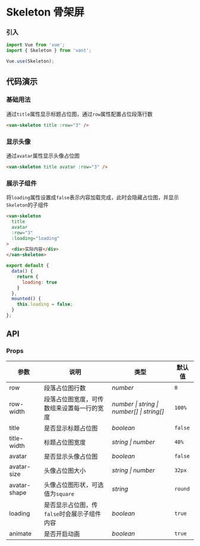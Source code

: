 # Skeleton 骨架屏

### 引入

```js
import Vue from 'vue';
import { Skeleton } from 'vant';

Vue.use(Skeleton);
```

## 代码演示

### 基础用法

通过`title`属性显示标题占位图，通过`row`属性配置占位段落行数

```html
<van-skeleton title :row="3" />
```

### 显示头像

通过`avatar`属性显示头像占位图

```html
<van-skeleton title avatar :row="3" />
```

### 展示子组件

将`loading`属性设置成`false`表示内容加载完成，此时会隐藏占位图，并显示`Skeleton`的子组件

```html
<van-skeleton
  title
  avatar
  :row="3"
  :loading="loading"
>
  <div>实际内容</div>
</van-skeleton>
```

```js
export default {
  data() {
    return {
      loading: true
    }
  },
  mounted() {
    this.loading = false;
  }
};
```

## API

### Props

| 参数 | 说明 | 类型 | 默认值 |
|------|------|------|------|
| row | 段落占位图行数 | *number* | `0` |
| row-width | 段落占位图宽度，可传数组来设置每一行的宽度 | *number \| string \| number[] \| string[]* | `100%` |
| title | 是否显示标题占位图 | *boolean* | `false` |
| title-width | 标题占位图宽度 | *string \| number* | `40%` |
| avatar | 是否显示头像占位图 | *boolean* | `false` |
| avatar-size | 头像占位图大小 | *string \| number* | `32px` |
| avatar-shape | 头像占位图形状，可选值为`square` | *string* | `round` |
| loading | 是否显示占位图，传`false`时会展示子组件内容 | *boolean* | `true` |
| animate | 是否开启动画 | *boolean* | `true` |
